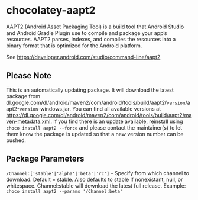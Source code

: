 # chocolatey-aapt2

AAPT2 (Android Asset Packaging Tool) is a build tool that Android Studio and Android Gradle Plugin use to compile and package your app’s resources. AAPT2 parses, indexes, and compiles the resources into a binary format that is optimized for the Android platform.

See <https://developer.android.com/studio/command-line/aapt2>

## Please Note

This is an automatically updating package. It will download the latest package from dl.google.com/dl/android/maven2/com/android/tools/build/aapt2/`version`/aapt2-`version`-windows.jar. You can find all available versions at <https://dl.google.com/dl/android/maven2/com/android/tools/build/aapt2/maven-metadata.xml.>
If you find there is an update available, reinstall using `choco install aapt2 --force` and please contact the maintainer(s) to let them know the package is updated so that a new version number can be pushed.

## Package Parameters

`/Channel:['stable'|'alpha'|'beta'|'rc']` - Specify from which channel to download. Default = stable. Also defaults to stable if nonexistant, null, or whitespace. Channel:stable will download the latest full release.
Example: `choco install aapt2 --params '/Channel:beta'`
